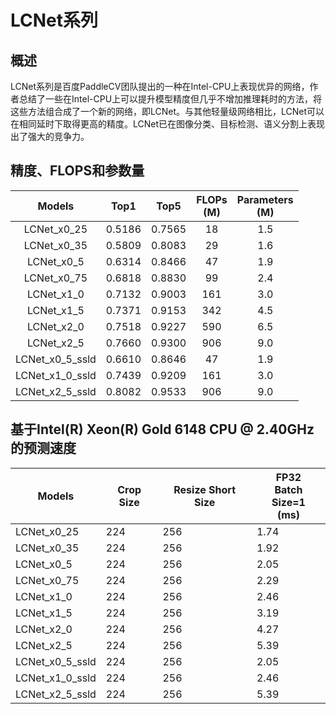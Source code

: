 # LCNet系列

## 概述

LCNet系列是百度PaddleCV团队提出的一种在Intel-CPU上表现优异的网络，作者总结了一些在Intel-CPU上可以提升模型精度但几乎不增加推理耗时的方法，将这些方法组合成了一个新的网络，即LCNet。与其他轻量级网络相比，LCNet可以在相同延时下取得更高的精度。LCNet已在图像分类、目标检测、语义分割上表现出了强大的竞争力。



## 精度、FLOPS和参数量

| Models           | Top1 | Top5 | FLOPs<br>(M) | Parameters<br>(M) |
|:--:|:--:|:--:|:--:|:--:|
| LCNet_x0_25        |0.5186           | 0.7565           | 18    | 1.5  |
| LCNet_x0_35        |0.5809           | 0.8083           | 29    | 1.6  |
| LCNet_x0_5         |0.6314           | 0.8466           | 47    | 1.9  |
| LCNet_x0_75        |0.6818           | 0.8830           | 99    | 2.4  |
| LCNet_x1_0         |0.7132           | 0.9003           | 161   | 3.0  |
| LCNet_x1_5         |0.7371           | 0.9153           | 342   | 4.5  |
| LCNet_x2_0         |0.7518           | 0.9227           | 590   | 6.5  |
| LCNet_x2_5         |0.7660           | 0.9300           | 906   | 9.0  |
| LCNet_x0_5_ssld    |0.6610           | 0.8646           | 47    | 1.9  |
| LCNet_x1_0_ssld    |0.7439           | 0.9209           | 161   | 3.0  |
| LCNet_x2_5_ssld    |0.8082           | 0.9533           | 906   | 9.0  |



## 基于Intel(R) Xeon(R) Gold 6148 CPU @ 2.40GHz的预测速度

| Models                 | Crop Size | Resize Short Size | FP32<br>Batch Size=1<br>(ms) |
|------------------|-----------|-------------------|--------------------------|
| LCNet_x0_25        | 224       | 256               | 1.74                    |
| LCNet_x0_35        | 224       | 256               | 1.92                    |
| LCNet_x0_5         | 224       | 256               | 2.05                    |
| LCNet_x0_75        | 224       | 256               | 2.29                    |
| LCNet_x1_0         | 224       | 256               | 2.46                    |
| LCNet_x1_5         | 224       | 256               | 3.19                    |
| LCNet_x2_0         | 224       | 256               | 4.27                    |
| LCNet_x2_5         | 224       | 256               | 5.39                    |
| LCNet_x0_5_ssld    | 224       | 256               | 2.05                    |
| LCNet_x1_0_ssld    | 224       | 256               | 2.46                    |
| LCNet_x2_5_ssld    | 224       | 256               | 5.39                    |
